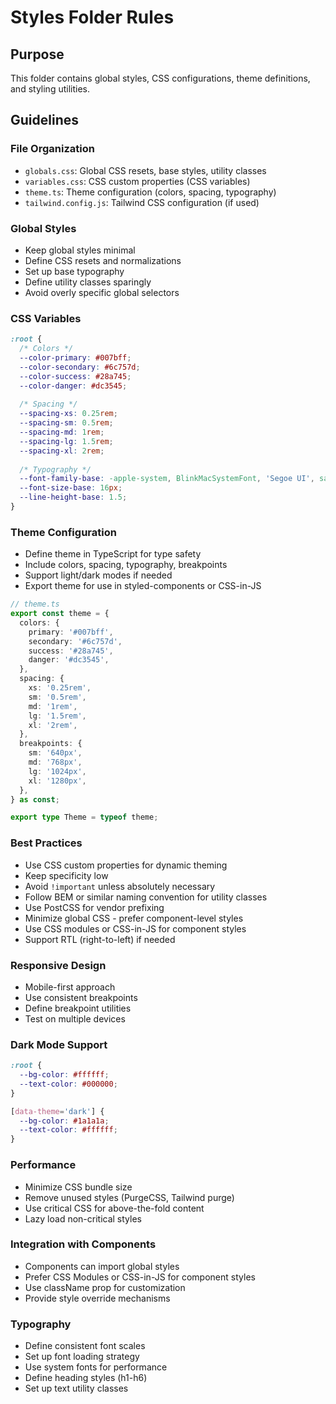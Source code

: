 # Styles Folder Rules

## Purpose
This folder contains global styles, CSS configurations, theme definitions, and styling utilities.

## Guidelines

### File Organization
- `globals.css`: Global CSS resets, base styles, utility classes
- `variables.css`: CSS custom properties (CSS variables)
- `theme.ts`: Theme configuration (colors, spacing, typography)
- `tailwind.config.js`: Tailwind CSS configuration (if used)

### Global Styles
- Keep global styles minimal
- Define CSS resets and normalizations
- Set up base typography
- Define utility classes sparingly
- Avoid overly specific global selectors

### CSS Variables
```css
:root {
  /* Colors */
  --color-primary: #007bff;
  --color-secondary: #6c757d;
  --color-success: #28a745;
  --color-danger: #dc3545;
  
  /* Spacing */
  --spacing-xs: 0.25rem;
  --spacing-sm: 0.5rem;
  --spacing-md: 1rem;
  --spacing-lg: 1.5rem;
  --spacing-xl: 2rem;
  
  /* Typography */
  --font-family-base: -apple-system, BlinkMacSystemFont, 'Segoe UI', sans-serif;
  --font-size-base: 16px;
  --line-height-base: 1.5;
}
```

### Theme Configuration
- Define theme in TypeScript for type safety
- Include colors, spacing, typography, breakpoints
- Support light/dark modes if needed
- Export theme for use in styled-components or CSS-in-JS

```typescript
// theme.ts
export const theme = {
  colors: {
    primary: '#007bff',
    secondary: '#6c757d',
    success: '#28a745',
    danger: '#dc3545',
  },
  spacing: {
    xs: '0.25rem',
    sm: '0.5rem',
    md: '1rem',
    lg: '1.5rem',
    xl: '2rem',
  },
  breakpoints: {
    sm: '640px',
    md: '768px',
    lg: '1024px',
    xl: '1280px',
  },
} as const;

export type Theme = typeof theme;
```

### Best Practices
- Use CSS custom properties for dynamic theming
- Keep specificity low
- Avoid `!important` unless absolutely necessary
- Follow BEM or similar naming convention for utility classes
- Use PostCSS for vendor prefixing
- Minimize global CSS - prefer component-level styles
- Use CSS modules or CSS-in-JS for component styles
- Support RTL (right-to-left) if needed

### Responsive Design
- Mobile-first approach
- Use consistent breakpoints
- Define breakpoint utilities
- Test on multiple devices

### Dark Mode Support
```css
:root {
  --bg-color: #ffffff;
  --text-color: #000000;
}

[data-theme='dark'] {
  --bg-color: #1a1a1a;
  --text-color: #ffffff;
}
```

### Performance
- Minimize CSS bundle size
- Remove unused styles (PurgeCSS, Tailwind purge)
- Use critical CSS for above-the-fold content
- Lazy load non-critical styles

### Integration with Components
- Components can import global styles
- Prefer CSS Modules or CSS-in-JS for component styles
- Use className prop for customization
- Provide style override mechanisms

### Typography
- Define consistent font scales
- Set up font loading strategy
- Use system fonts for performance
- Define heading styles (h1-h6)
- Set up text utility classes
